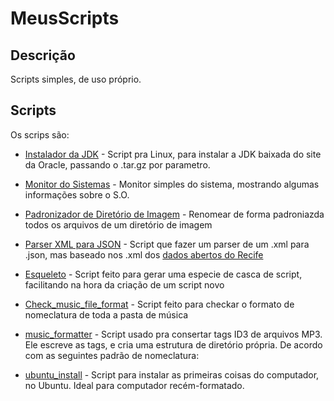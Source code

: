 MeusScripts
===========

## Descrição
Scripts simples, de uso próprio.

## Scripts

Os scrips são:

- [Instalador da JDK](https://github.com/frankjuniorr/MeusScripts/tree/master/instalador_da_jdk) - Script pra Linux, para instalar a JDK baixada do site da Oracle, passando o .tar.gz por parametro.

- [Monitor do Sistemas](https://github.com/frankjuniorr/MeusScripts/tree/master/monitor_do_sistema) - Monitor simples do sistema, mostrando algumas informações sobre o S.O.

- [Padronizador de Diretório de Imagem](https://github.com/frankjuniorr/MeusScripts/tree/master/padronizador_de_diretorio_de_imagem) - Renomear de forma padroniazda todos os arquivos de um diretório de imagem

- [Parser XML para JSON](https://github.com/frankjuniorr/MeusScripts/tree/master/parser_xml_to_json) - Script que fazer um parser de um .xml para .json, mas baseado nos .xml dos [dados abertos do Recife](http://dados.recife.pe.gov.br/)

- [Esqueleto](https://github.com/frankjuniorr/MeusScripts/tree/master/esqueleto) - Script feito para gerar uma especie de casca de script, facilitando na hora da criação de um script novo

- [Check_music_file_format](https://github.com/frankjuniorr/MeusScripts/tree/master/check_music_file_format) - Script feito para checkar o formato de nomeclatura de toda a pasta de música

- [music_formatter](https://github.com/frankjuniorr/MeusScripts/tree/master/music_formatter) - Script usado pra consertar tags ID3 de arquivos MP3. Ele escreve as tags, e cria uma estrutura de diretório própria. De acordo com as seguintes padrão de nomeclatura:

- [ubuntu_install](https://github.com/frankjuniorr/MeusScripts/tree/master/ubuntu_install) - Script para instalar as primeiras coisas do computador, no Ubuntu. Ideal para computador recém-formatado.
